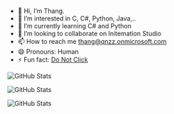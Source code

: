 - 👋 Hi, I’m Thang.
- 👀 I’m interested in C, C#, Python, Java,.. 
- 🌱 I’m currently learning C# and Python
- 💞️ I’m looking to collaborate on Initemation Studio
- 📫 How to reach me thang@qnzz.onmicrosoft.com
- 😄 Pronouns: Human
- ⚡ Fun fact: <a href="https://www.youtube.com/watch?v=dQw4w9WgXcQ">Do Not Click</a>


![GitHub Stats](https://github-readme-stats.vercel.app/api?username=duckopia&theme=default&show_icons=true&hide_border=true&count_private=true)

![GitHub Stats](https://github-readme-streak-stats.herokuapp.com/?user=duckopia&theme=default&hide_border=true)

![GitHub Stats](https://github-readme-stats.vercel.app/api/top-langs/?username=duckopia&theme=default&show_icons=true&hide_border=true&layout=compact)
<!---
duckopia/duckopia is a ✨ special ✨ repository because its `README.md` (this file) appears on your GitHub profile.
You can click the Preview link to take a look at your changes.
--->
